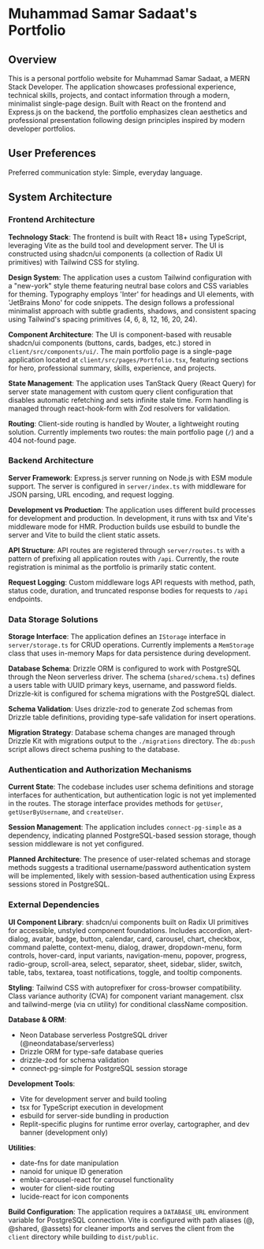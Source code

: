 # Muhammad Samar Sadaat's Portfolio

## Overview

This is a personal portfolio website for Muhammad Samar Sadaat, a MERN Stack Developer. The application showcases professional experience, technical skills, projects, and contact information through a modern, minimalist single-page design. Built with React on the frontend and Express.js on the backend, the portfolio emphasizes clean aesthetics and professional presentation following design principles inspired by modern developer portfolios.

## User Preferences

Preferred communication style: Simple, everyday language.

## System Architecture

### Frontend Architecture

**Technology Stack**: The frontend is built with React 18+ using TypeScript, leveraging Vite as the build tool and development server. The UI is constructed using shadcn/ui components (a collection of Radix UI primitives) with Tailwind CSS for styling.

**Design System**: The application uses a custom Tailwind configuration with a "new-york" style theme featuring neutral base colors and CSS variables for theming. Typography employs 'Inter' for headings and UI elements, with 'JetBrains Mono' for code snippets. The design follows a professional minimalist approach with subtle gradients, shadows, and consistent spacing using Tailwind's spacing primitives (4, 6, 8, 12, 16, 20, 24).

**Component Architecture**: The UI is component-based with reusable shadcn/ui components (buttons, cards, badges, etc.) stored in `client/src/components/ui/`. The main portfolio page is a single-page application located at `client/src/pages/Portfolio.tsx`, featuring sections for hero, professional summary, skills, experience, and projects.

**State Management**: The application uses TanStack Query (React Query) for server state management with custom query client configuration that disables automatic refetching and sets infinite stale time. Form handling is managed through react-hook-form with Zod resolvers for validation.

**Routing**: Client-side routing is handled by Wouter, a lightweight routing solution. Currently implements two routes: the main portfolio page (`/`) and a 404 not-found page.

### Backend Architecture

**Server Framework**: Express.js server running on Node.js with ESM module support. The server is configured in `server/index.ts` with middleware for JSON parsing, URL encoding, and request logging.

**Development vs Production**: The application uses different build processes for development and production. In development, it runs with tsx and Vite's middleware mode for HMR. Production builds use esbuild to bundle the server and Vite to build the client static assets.

**API Structure**: API routes are registered through `server/routes.ts` with a pattern of prefixing all application routes with `/api`. Currently, the route registration is minimal as the portfolio is primarily static content.

**Request Logging**: Custom middleware logs API requests with method, path, status code, duration, and truncated response bodies for requests to `/api` endpoints.

### Data Storage Solutions

**Storage Interface**: The application defines an `IStorage` interface in `server/storage.ts` for CRUD operations. Currently implements a `MemStorage` class that uses in-memory Maps for data persistence during development.

**Database Schema**: Drizzle ORM is configured to work with PostgreSQL through the Neon serverless driver. The schema (`shared/schema.ts`) defines a users table with UUID primary keys, username, and password fields. Drizzle-kit is configured for schema migrations with the PostgreSQL dialect.

**Schema Validation**: Uses drizzle-zod to generate Zod schemas from Drizzle table definitions, providing type-safe validation for insert operations.

**Migration Strategy**: Database schema changes are managed through Drizzle Kit with migrations output to the `./migrations` directory. The `db:push` script allows direct schema pushing to the database.

### Authentication and Authorization Mechanisms

**Current State**: The codebase includes user schema definitions and storage interfaces for authentication, but authentication logic is not yet implemented in the routes. The storage interface provides methods for `getUser`, `getUserByUsername`, and `createUser`.

**Session Management**: The application includes `connect-pg-simple` as a dependency, indicating planned PostgreSQL-based session storage, though session middleware is not yet configured.

**Planned Architecture**: The presence of user-related schemas and storage methods suggests a traditional username/password authentication system will be implemented, likely with session-based authentication using Express sessions stored in PostgreSQL.

### External Dependencies

**UI Component Library**: shadcn/ui components built on Radix UI primitives for accessible, unstyled component foundations. Includes accordion, alert-dialog, avatar, badge, button, calendar, card, carousel, chart, checkbox, command palette, context-menu, dialog, drawer, dropdown-menu, form controls, hover-card, input variants, navigation-menu, popover, progress, radio-group, scroll-area, select, separator, sheet, sidebar, slider, switch, table, tabs, textarea, toast notifications, toggle, and tooltip components.

**Styling**: Tailwind CSS with autoprefixer for cross-browser compatibility. Class variance authority (CVA) for component variant management. clsx and tailwind-merge (via cn utility) for conditional className composition.

**Database & ORM**: 
- Neon Database serverless PostgreSQL driver (@neondatabase/serverless)
- Drizzle ORM for type-safe database queries
- drizzle-zod for schema validation
- connect-pg-simple for PostgreSQL session storage

**Development Tools**:
- Vite for development server and build tooling
- tsx for TypeScript execution in development
- esbuild for server-side bundling in production
- Replit-specific plugins for runtime error overlay, cartographer, and dev banner (development only)

**Utilities**:
- date-fns for date manipulation
- nanoid for unique ID generation
- embla-carousel-react for carousel functionality
- wouter for client-side routing
- lucide-react for icon components

**Build Configuration**: The application requires a `DATABASE_URL` environment variable for PostgreSQL connection. Vite is configured with path aliases (@, @shared, @assets) for cleaner imports and serves the client from the `client` directory while building to `dist/public`.